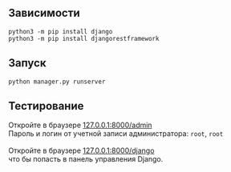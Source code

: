
## Зависимости
```
python3 -m pip install django
python3 -m pip install djangorestframework
```

## Запуск
```
python manager.py runserver
```

## Тестирование
Откройте в браузере <a href="http://127.0.0.1:8000/admin">127.0.0.1:8000/admin</a><br>
Пароль и логин от учетной записи администратора: `root`, `root`<br>
<br>
Откройте в браузере <a href="http://127.0.0.1:8000/django">127.0.0.1:8000/django</a><br>
что бы попасть в панель управления Django.
